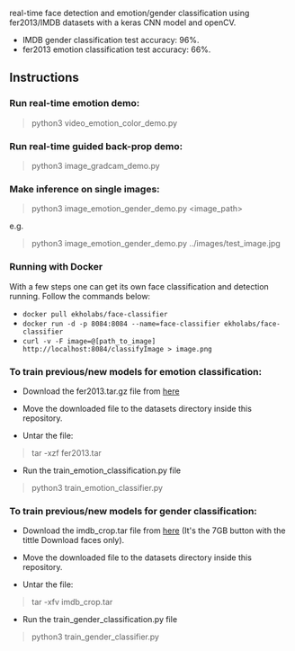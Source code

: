 real-time face detection and emotion/gender classification using fer2013/IMDB datasets with a keras CNN model and openCV.
* IMDB gender classification test accuracy: 96%.
* fer2013 emotion classification test accuracy: 66%.

## Instructions

### Run real-time emotion demo:
> python3 video_emotion_color_demo.py

### Run real-time guided back-prop demo:
> python3 image_gradcam_demo.py

### Make inference on single images:
> python3 image_emotion_gender_demo.py <image_path>

e.g.

> python3 image_emotion_gender_demo.py ../images/test_image.jpg

### Running with Docker

With a few steps one can get its own face classification and detection running. Follow the commands below:

* ```docker pull ekholabs/face-classifier```
* ```docker run -d -p 8084:8084 --name=face-classifier ekholabs/face-classifier```
* ```curl -v -F image=@[path_to_image]  http://localhost:8084/classifyImage > image.png```

### To train previous/new models for emotion classification:


* Download the fer2013.tar.gz file from [here](https://www.kaggle.com/c/challenges-in-representation-learning-facial-expression-recognition-challenge/data)

* Move the downloaded file to the datasets directory inside this repository.

* Untar the file:
> tar -xzf fer2013.tar

* Run the train_emotion_classification.py file
> python3 train_emotion_classifier.py

### To train previous/new models for gender classification:

* Download the imdb_crop.tar file from [here](https://data.vision.ee.ethz.ch/cvl/rrothe/imdb-wiki/) (It's the 7GB button with the tittle Download faces only).

* Move the downloaded file to the datasets directory inside this repository.

* Untar the file:
> tar -xfv imdb_crop.tar

* Run the train_gender_classification.py file
> python3 train_gender_classifier.py

